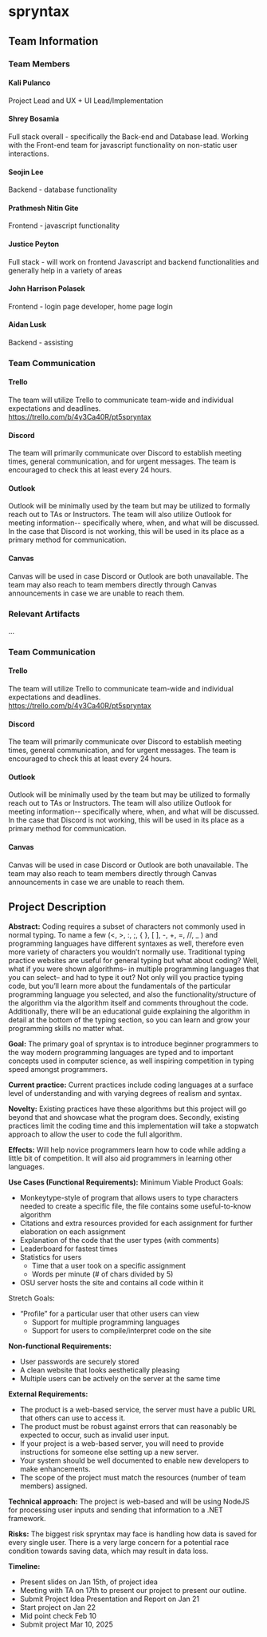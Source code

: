 # spryntax

## Team Information
### Team Members
#### Kali Pulanco
Project Lead and UX \+ UI Lead/Implementation  
#### Shrey Bosamia  
Full stack overall - specifically the Back-end and Database lead. Working with the Front-end team for javascript functionality on non-static user interactions.  
#### Seojin Lee  
Backend - database functionality
#### Prathmesh Nitin Gite  
Frontend - javascript functionality
#### Justice Peyton  
Full stack - will work on frontend Javascript and backend functionalities and generally help in a variety of areas
#### John Harrison Polasek  
Frontend - login page developer, home page login  
#### Aidan Lusk
Backend - assisting  

### Team Communication 
#### Trello
The team will utilize Trello to communicate team-wide and individual expectations and deadlines.  
https://trello.com/b/4y3Ca40R/pt5spryntax
#### Discord
The team will primarily communicate over Discord to establish meeting times, general communication, and for urgent messages. The team is encouraged to check this at least every 24 hours. 
#### Outlook
Outlook will be minimally used by the team but may be utilized to formally reach out to TAs or Instructors. The team will also utilize Outlook for meeting information-- specifically where, when, and what will be discussed. In the case that Discord is not working, this will be used in its place as a primary method for communication. 
#### Canvas
Canvas will be used in case Discord or Outlook are both unavailable. The team may also reach to team members directly through Canvas announcements in case we are unable to reach them. 


### Relevant Artifacts
...
### Team Communication
#### Trello
The team will utilize Trello to communicate team-wide and individual expectations and deadlines.  
https://trello.com/b/4y3Ca40R/pt5spryntax

#### Discord
The team will primarily communicate over Discord to establish meeting times, general communication, and for urgent messages. The team is encouraged to check this at least every 24 hours.

#### Outlook
Outlook will be minimally used by the team but may be utilized to formally reach out to TAs or Instructors. The team will also utilize Outlook for meeting information-- specifically where, when, and what will be discussed. In the case that Discord is not working, this will be used in its place as a primary method for communication.

#### Canvas
Canvas will be used in case Discord or Outlook are both unavailable. The team may also reach to team members directly through Canvas announcements in case we are unable to reach them.

## Project Description
**Abstract:** Coding requires a subset of characters not commonly used in normal typing. To name a few (\<, \>, :, ;, { }, \[ \], \-, \+, \=, //, \_ ) and programming languages have different syntaxes as well, therefore even more variety of characters you wouldn’t normally use. Traditional typing practice websites are useful for general typing but what about coding? Well, what if you were shown algorithms– in multiple programming languages that you can select– and had to type it out? Not only will you practice typing code, but you’ll learn more about the fundamentals of the particular programming language you selected, and also the functionality/structure of the algorithm via the algorithm itself and comments throughout the code. Additionally, there will be an educational guide explaining the algorithm in detail at the bottom of the typing section, so you can learn and grow your programming skills no matter what.

**Goal:** The primary goal of spryntax is to introduce beginner programmers to the way modern programming languages are typed and to important concepts used in computer science, as well inspiring competition in typing speed amongst programmers.

**Current practice:** Current practices include coding languages at a surface level of understanding and with varying degrees of realism and syntax.

**Novelty:** Existing practices have these algorithms but this project will go beyond that and showcase what the program does. Secondly, existing practices limit the coding time and this implementation will take a stopwatch approach to allow the user to code the full algorithm.

**Effects:** Will help novice programmers learn how to code while adding a little bit of competition. It will also aid programmers in learning other languages. 

**Use Cases (Functional Requirements):**
Minimum Viable Product Goals:
- Monkeytype-style of program that allows users to type characters needed to create a specific file, the file contains some useful-to-know algorithm  
- Citations and extra resources provided for each assignment for further elaboration on each assignment  
- Explanation of the code that the user types (with comments)  
- Leaderboard for fastest times  
- Statistics for users  
  - Time that a user took on a specific assignment  
  - Words per minute (\# of chars divided by 5\)  
- OSU server hosts the site and contains all code within it

Stretch Goals:
- “Profile” for a particular user that other users can view  
  - Support for multiple programming languages  
  - Support for users to compile/interpret code on the site


**Non-functional Requirements:** 
- User passwords are securely stored  
- A clean website that looks aesthetically pleasing  
- Multiple users can be actively on the server at the same time

**External Requirements:** 

- The product is a web-based service, the server must have a public URL that others can use to access it.   
- The product must be robust against errors that can reasonably be expected to occur, such as invalid user input.  
- If your project is a web-based server, you will need to provide instructions for someone else setting up a new server.   
- Your system should be well documented to enable new developers to make enhancements.  
- The scope of the project must match the resources (number of team members) assigned.

**Technical approach:** The project is web-based and will be using NodeJS for processing user inputs and sending that information to a .NET framework.

**Risks:** The biggest risk spryntax may face is handling how data is saved for every single user. There is a very large concern for a potential race condition towards saving data, which may result in data loss.

**Timeline:** 
- Present slides on Jan 15th, of project idea  
- Meeting with TA on 17th to present our project to present our outline.  
- Submit Project Idea Presentation and Report on Jan 21  
- Start project on Jan 22  
- Mid point check Feb 10  
- Submit project Mar 10, 2025
